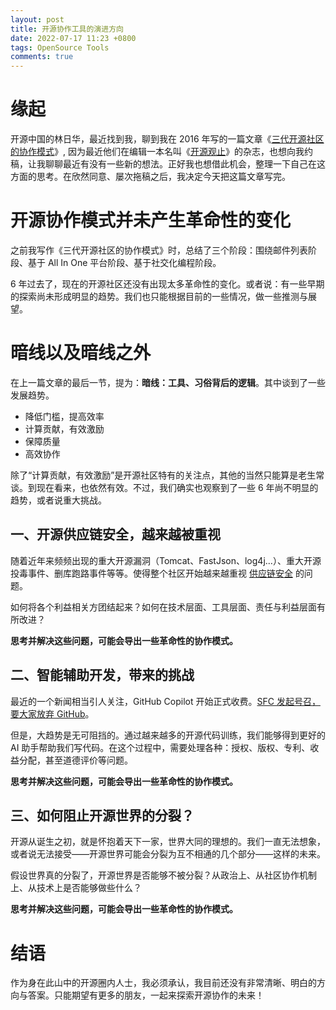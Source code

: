 ```yaml
---
layout: post
title: 开源协作工具的演进方向
date: 2022-07-17 11:23 +0800
tags: OpenSource Tools
comments: true
---
```


# 缘起

开源中国的林日华，最近找到我，聊到我在 2016 年写的一篇文章《[三代开源社区的协作模式](/thinking/it/2016/01/17/gens-collaborative-model.html)》, 因为最近他们在编辑一本名叫《[开源观止](https://www.oschina.net/news/198105)》的杂志，也想向我约稿，让我聊聊最近有没有一些新的想法。正好我也想借此机会，整理一下自己在这方面的思考。在欣然同意、屡次拖稿之后，我决定今天把这篇文章写完。

# 开源协作模式并未产生革命性的变化

之前我写作《三代开源社区的协作模式》时，总结了三个阶段：围绕邮件列表阶段、基于 All In One 平台阶段、基于社交化编程阶段。

6 年过去了，现在的开源社区还没有出现太多革命性的变化。或者说：有一些早期的探索尚未形成明显的趋势。我们也只能根据目前的一些情况，做一些推测与展望。

# 暗线以及暗线之外

在上一篇文章的最后一节，提为：**暗线：工具、习俗背后的逻辑**。其中谈到了一些发展趋势。

* 降低门槛，提高效率
* 计算贡献，有效激励
* 保障质量
* 高效协作

除了“计算贡献，有效激励”是开源社区特有的关注点，其他的当然只能算是老生常谈。到现在看来，也依然有效。不过，我们确实也观察到了一些 6 年尚不明显的趋势，或者说重大挑战。

## 一、开源供应链安全，越来越被重视

随着近年来频频出现的重大开源漏洞（Tomcat、FastJson、log4j...）、重大开源投毒事件、删库跑路事件等等。使得整个社区开始越来越重视 [供应链安全](/opensource/2022/01/15/Talking-again-about-OSS-Supply-Chain.html) 的问题。

如何将各个利益相关方团结起来？如何在技术层面、工具层面、责任与利益层面有所改进？

**思考并解决这些问题，可能会导出一些革命性的协作模式。**

## 二、智能辅助开发，带来的挑战

最近的一个新闻相当引人关注，GitHub Copilot 开始正式收费。[SFC 发起号召，要大家放弃 GitHub](https://sfconservancy.org/blog/2022/jun/30/give-up-github-launch/)。

但是，大趋势是无可阻挡的。通过越来越多的开源代码训练，我们能够得到更好的 AI 助手帮助我们写代码。在这个过程中，需要处理各种：授权、版权、专利、收益分配，甚至道德评价等问题。

**思考并解决这些问题，可能会导出一些革命性的协作模式。**

## 三、如何阻止开源世界的分裂？

开源从诞生之初，就是怀抱着天下一家，世界大同的理想的。我们一直无法想象，或者说无法接受——开源世界可能会分裂为互不相通的几个部分——这样的未来。

假设世界真的分裂了，开源世界是否能够不被分裂？从政治上、从社区协作机制上、从技术上是否能够做些什么？

**思考并解决这些问题，可能会导出一些革命性的协作模式。**

# 结语

作为身在此山中的开源圈内人士，我必须承认，我目前还没有非常清晰、明白的方向与答案。只能期望有更多的朋友，一起来探索开源协作的未来！